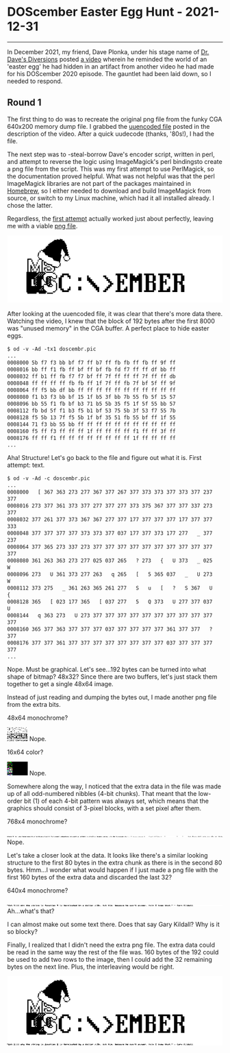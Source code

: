 # DOScember Easter Egg Hunt - 2021-12-31
----------------------------------------
In December 2021, my friend, Dave Plonka, under his stage name of
[Dr. Dave's Diversions](https://www.youtube.com/channel/UC_5nmNAlOnFsNO18W3N5cEw)
posted [a video](https://youtu.be/qMtry0vStNc) wherein he reminded
the world of an 'easter egg' he had hidden in an artifact from another 
video he had made for his DOScember 2020 episode. The gauntlet had been
laid down, so I needed to respond.

## Round 1
The first thing to do was to recreate the original png file from the funky
CGA 640x200 memory dump file. I grabbed the [uuencoded file](https://pastebin.com/nCWZmex9) posted in the description of the video. After a quick uudecode
(thanks, '80s!), I had the file.

The next step was to -steal-borrow Dave's encoder script, written in perl,
and attempt to reverse the logic using ImageMagick's perl bindingsto create
a png file from the script. This was my first attempt to use PerlMagick, so
the documentation proved helpful. What was not helpful was that the perl
ImageMagick libraries are not part of the packages maintained in
[Homebrew](https://brew.sh/), so I either needed to download and build
ImageMagick from source, or switch to my Linux machine, which had it all
installed already. I chose the latter.

Regardless, the [first attempt](cgadecode.pl) actually worked just about
perfectly, leaving me with a viable [png file](take1.png).

![take 1](take1.png)

After looking at the uuencoded file, it was clear that there's more data
there. Watching the video, I knew that the block of 192 bytes after the
first 8000 was "unused memory" in the CGA buffer. A perfect place to hide
easter eggs.

```
$ od -v -Ad -tx1 doscembr.pic
...
0008000 5b f7 f3 bb bf f7 ff b7 ff fb fb ff fb ff 9f ff
0008016 bb ff f1 fb ff bf ff bf fb fd f7 ff ff df bb ff
0008032 ff b1 ff fb f7 f7 bf ff 7f ff ff ff 7f ff ff db
0008048 ff ff ff ff fb fb ff 1f 7f ff fb 7f bf 5f ff 9f
0008064 ff f5 bb df bb ff ff ff ff ff ff ff ff ff ff ff
0008080 f1 b3 f3 bb bf 15 1f b5 3f bb 7b 55 fb 5f 15 57
0008096 bb 55 f1 fb bf b3 71 b5 5b 35 f5 1f 5f 55 bb 57
0008112 fb bd 5f f1 b3 f5 b1 bf 53 75 5b 3f 53 f7 55 7b
0008128 f5 5b 13 7f f5 5b 1f bf 35 51 fb 55 bf ff 1f 55
0008144 71 f3 bb 55 bb ff ff ff ff ff ff ff ff ff ff ff
0008160 f5 ff f3 ff ff ff 1f ff ff ff ff f1 ff ff 3f ff
0008176 ff ff f1 ff ff ff ff ff ff ff ff 1f ff ff ff ff
...
```

Aha! Structure! Let's go back to the file and figure out what it is. First
attempt: text.

```
$ od -v -Ad -c doscembr.pic
...
0008000   [ 367 363 273 277 367 377 267 377 373 373 377 373 377 237 377
0008016 273 377 361 373 377 277 377 277 373 375 367 377 377 337 273 377
0008032 377 261 377 373 367 367 277 377 177 377 377 377 177 377 377 333
0008048 377 377 377 377 373 373 377 037 177 377 373 177 277   _ 377 237
0008064 377 365 273 337 273 377 377 377 377 377 377 377 377 377 377 377
0008080 361 263 363 273 277 025 037 265   ? 273   {   U 373   _ 025   W
0008096 273   U 361 373 277 263   q 265   [   5 365 037   _   U 273   W
0008112 373 275   _ 361 263 365 261 277   S   u   [   ?   S 367   U   {
0008128 365   [ 023 177 365   [ 037 277   5   Q 373   U 277 377 037   U
0008144   q 363 273   U 273 377 377 377 377 377 377 377 377 377 377 377
0008160 365 377 363 377 377 377 037 377 377 377 377 361 377 377   ? 377
0008176 377 377 361 377 377 377 377 377 377 377 377 037 377 377 377 377
...
```

Nope. Must be graphical. Let's see...192 bytes can be turned into what shape
of bitmap? 48x32? Since there are two buffers, let's just stack them together
to get a single 48x64 image.

Instead of just reading and dumping the bytes out, I made another png file
from the extra bits.

48x64 monochrome?

![attempt 1](bonus-v2.png) Nope.

16x64 color?

![attempt 2](bonus-v2a.png) Nope.

Somewhere along the way, I noticed that the extra data in the file was
made up of all odd-numbered nibbles (4-bit chunks). That meant that the
low-order bit (1) of each 4-bit pattern was always set, which means that
the graphics should consist of 3-pixel blocks, with a set pixel after them.

768x4 monochrome?

![attempt 3](bonus-v2b.png) Nope.

Let's take a closer look at the data. It looks like there's a similar looking
structure to the first 80 bytes in the extra chunk as there is in the second
80 bytes. Hmm...I wonder what would happen if I just made a png file with the
first 160 bytes of the extra data and discarded the last 32?

640x4 monochrome?

![attempt 4](bonus-v2c.png) Ah...what's that?

I can almost
make out some text there. Does that say Gary Kildall? Why is it so blocky?

Finally, I realized that I didn't need the extra png file. The extra data
could be read in the same way the rest of the file was. 160 bytes of the
192 could be used to add two rows to the image, then I could add the 32
remaining bytes on the next line. Plus, the interleaving would be right.

![eureka](take4.png)


